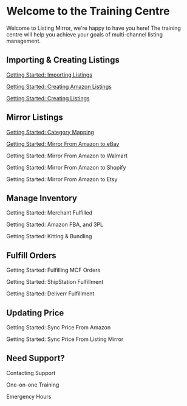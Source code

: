 # Welcome to the Training Centre

Welcome to Listing Mirror, we're happy to have you here! The training centre will help you achieve your goals of multi-channel listing management.

## Importing & Creating Listings

[Getting Started: Importing Listings](./import-create/import-listing)

[Getting Started: Creating Amazon Listings](./import-create/create-amz-listing)

[Getting Started: Creating Listings](./import-create/create-listing)

## Mirror Listings

[Getting Started: Category Mapping](./mirror/category-mapping)

[Getting Started: Mirror From Amazon to eBay](./mirror/amazon-to-ebay)

Getting Started: Mirror From Amazon to Walmart

Getting Started: Mirror From Amazon to Shopify

Getting Started: Mirror From Amazon to Etsy

## Manage Inventory

Getting Started: Merchant Fulfilled

Getting Started: Amazon FBA, and 3PL

Getting Started: Kitting & Bundling

## Fulfill Orders

Getting Started: Fulfilling MCF Orders

Getting Started: ShipStation Fulfillment

Getting Started: Deliverr Fulfillment

## Updating Price

Getting Started: Sync Price From Amazon

Getting Started: Sync Price From Listing Mirror

## Need Support?

Contacting Support

One-on-one Training

Emergency Hours